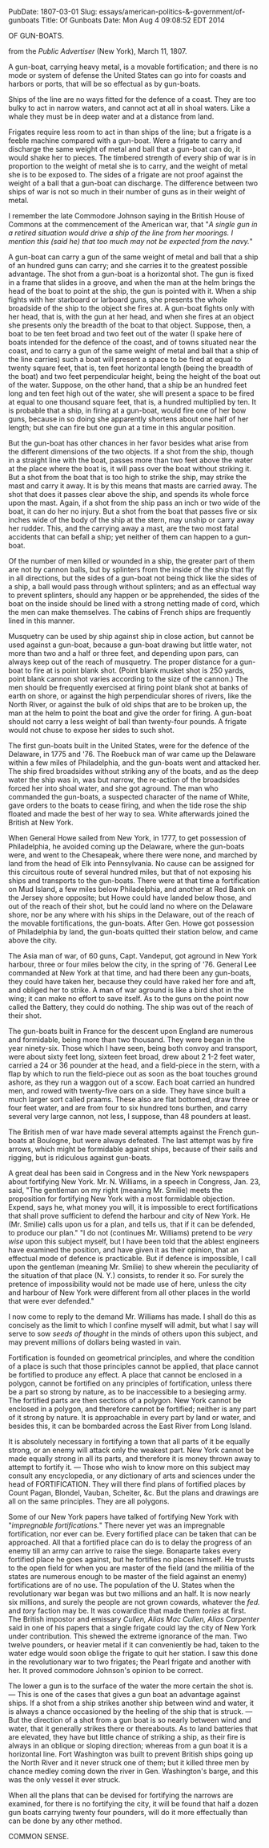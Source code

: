 PubDate: 1807-03-01
Slug: essays/american-politics-&-government/of-gunboats
Title: Of Gunboats
Date: Mon Aug  4 09:08:52 EDT 2014

   
   OF GUN-BOATS.
   
   from the *Public Advertiser* (New York), March 11, 1807.

   A gun-boat, carrying heavy metal, is a movable fortification; and there is
   no mode or system of defense the United States can go into for coasts and
   harbors or ports, that will be so effectual as by gun-boats.

   Ships of the line are no ways fitted for the defence of a coast. They are
   too bulky to act in narrow waters, and cannot act at all in shoal waters.
   Like a whale they must be in deep water and at a distance from land.

   Frigates require less room to act in than ships of the line; but a frigate
   is a feeble machine compared with a gun-boat. Were a frigate to carry and
   discharge the same weight of metal and ball that a gun-boat can do, it
   would shake her to pieces. The timbered strength of every ship of war is
   in proportion to the weight of metal she is to carry, and the weight of
   metal she is to be exposed to. The sides of a frigate are not proof
   against the weight of a ball that a gun-boat can discharge. The difference
   between two ships of war is not so much in their number of guns as in
   their weight of metal.

   I remember the late Commodore Johnson saying in the British House of
   Commons at the commencement of the American war, that "*A single gun in a
   retired situation would drive a ship of the line from her moorings. I
   mention this (said he) that too much may not be expected from the navy.*"

   A gun-boat can carry a gun of the same weight of metal and ball that a
   ship of an hundred guns can carry; and she carries it to the greatest
   possible advantage. The shot from a gun-boat is a horizontal shot. The gun
   is fixed in a frame that slides in a groove, and when the man at the helm
   brings the head of the boat to point at the ship, the gun is pointed with
   it. When a ship fights with her starboard or larboard guns, she presents
   the whole broadside of the ship to the object she fires at. A gun-boat
   fights only with her head, that is, with the gun at her head, and when she
   fires at an object she presents only the breadth of the boat to that
   object. Suppose, then, a boat to be ten feet broad and two feet out of the
   water (I spake here of boats intended for the defence of the coast, and of
   towns situated near the coast, and to carry a gun of the same weight of
   metal and ball that a ship of the line carries) such a boat will present
   a space to be fired at equal to twenty square feet, that is, ten feet
   horizontal length (being the breadth of the boat) and two feet
   perpendicular height, being the height of the boat out of the water.
   Suppose, on the other hand, that a ship be an hundred feet long and ten
   feet high out of the water, she will present a space to be fired at equal
   to one thousand square feet, that is, a hundred multiplied by ten. It is
   probable that a ship, in firing at a gun-boat, would fire one of her bow
   guns, because in so doing she apparently shortens about one half of her
   length; but she can fire but one gun at a time in this angular position.

   But the gun-boat has other chances in her favor besides what arise from
   the different dimensions of the two objects. If a shot from the ship,
   though in a straight line with the boat, passes more than two feet above
   the water at the place where the boat is, it will pass over the boat
   without striking it. But a shot from the boat that is too high to strike
   the ship, may strike the mast and carry it away. It is by this means that
   masts are carried away. The shot that does it passes clear above the ship,
   and spends its whole force upon the mast. Again, if a shot from the ship
   pass an inch or two wide of the boat, it can do her no injury. But a shot
   from the boat that passes five or six inches wide of the body of the ship
   at the stern, may unship or carry away her rudder. This, and the carrying
   away a mast, are the two most fatal accidents that can befall a ship; yet
   neither of them can happen to a gun-boat.

   Of the number of men killed or wounded in a ship, the greater part of them
   are not by cannon balls, but by splinters from the inside of the ship that
   fly in all directions, but the sides of a gun-boat not being thick like
   the sides of a ship, a ball would pass through without splinters; and as
   an effectual way to prevent splinters, should any happen or be
   apprehended, the sides of the boat on the inside should be lined with a
   strong netting made of cord, which the men can make themselves. The cabins
   of French ships are frequently lined in this manner.

   Musquetry can be used by ship against ship in close action, but cannot be
   used against a gun-boat, because a gun-boat drawing but little water, not
   more than two and a half or three feet, and depending upon pars, can
   always keep out of the reach of musquetry. The proper distance for a
   gun-boat to fire at is point blank shot. (Point blank musket shot is 250
   yards, point blank cannon shot varies according to the size of the
   cannon.) The men should be frequently exercised at firing point
   blank shot at banks of earth on shore, or against the high perpendicular
   shores of rivers, like the North River, or against the bulk of old ships
   that are to be broken up, the man at the helm to point the boat and give
   the order for firing. A gun-boat should not carry a less weight of ball
   than twenty-four pounds. A frigate would not chuse to expose her sides to
   such shot.

   The first gun-boats built in the United States, were for the defence of
   the Delaware, in 1775 and '76. The Roebuck man of war came up the
   Delaware within a few miles of Philadelphia, and the gun-boats went and
   attacked her. The ship fired broadsides without striking any of the boats,
   and as the deep water the ship was in, was but narrow, the re-action of
   the broadsides forced her into shoal water, and she got aground. The man
   who commanded the gun-boats, a suspected character of the name of White,
   gave orders to the boats to cease firing, and when the tide rose the ship
   floated and made the best of her way to sea. White afterwards joined the
   British at New York.

   When General Howe sailed from New York, in 1777, to get possession of
   Philadelphia, he avoided coming up the Delaware, where the gun-boats were,
   and went to the Chesapeak, where there were none, and marched by land
   from the head of Elk into Pennsylvania. No cause can be assigned for this
   circuitous route of several hundred miles, but that of not exposing his
   ships and transports to the gun-boats. There were at that time a
   fortification on Mud Island, a few miles below Philadelphia, and another
   at Red Bank on the Jersey shore opposite; but Howe could have landed
   below those, and out of the reach of their shot, but he could land no
   where on the Delaware shore, nor be any where with his ships in the
   Delaware, out of the reach of the movable fortifications, the gun-boats.
   After Gen. Howe got possession of Philadelphia by land, the gun-boats
   quitted their station below, and came above the city.

   The Asia man of war, of 60 guns, Capt. Vandeput, got aground in New York
   harbour, three or four miles below the city, in the spring of '76. General
   Lee commanded at New York at that time, and had there been any gun-boats,
   they could have taken her, because they could have raked her fore and aft,
   and obliged her to strike. A man of war aground is like a bird shot in the
   wing; it can make no effort to save itself. As to the guns on the point
   now called the Battery, they could do nothing. The ship was out of the
   reach of their shot.

   The gun-boats built in France for the descent upon England are numerous
   and formidable, being more than two thousand. They were began in the year
   ninety-six. Those which I have seen, being both convoy and transport, were about
   sixty feet long, sixteen feet broad, drew about 2 1-2 feet water,
   carried a 24 or 36 pounder at the head, and a field-piece
   in the stern, with a flap by which to run the field-piece out as soon as
   the boat touches ground ashore, as they run a waggon out of a scow. Each
   boat carried an hundred men, and rowed with twenty-five oars on a side.
   They have since built a much larger sort called praams. These also are
   flat bottomed, draw three or four feet water, and are from four to six
   hundred tons burthen, and carry several very large cannon, not less, I
   suppose, than 48 pounders at least.

   The British men of war have made several attempts against the French
   gun-boats at Boulogne, but were always defeated. The last attempt was by
   fire arrows, which might be formidable against ships, because of their
   sails and rigging, but is ridiculous against gun-boats.

   A great deal has been said in Congress and in the New York newspapers
   about fortifying New York. Mr. N. Williams, in a speech in Congress,
   Jan. 23, said, "The gentleman on my right (meaning Mr. Smilie) meets
   the proposition for fortifying New York with a most formidable objection.
   Expend, says he, what money you will, it is impossible to erect
   fortifications that shall prove sufficient to defend the harbour and city
   of New York. He (Mr. Smilie) calls upon us for a plan, and tells us, that
   if it can be defended, to produce our plan." "I do not (continues Mr.
   Williams) pretend to be *very wise* upon this subject myself, but I have
   been told that the ablest engineers have examined the position, and have
   given it as their opinion, that an effectual mode of defence is
   practicable. But if defence is impossible, I call upon the gentleman
   (meaning Mr. Smilie) to shew wherein the peculiarity of the situation of
   that place (N. Y.) consists, to render it so. For surely the pretence
   of impossibility would not be made use of here, unless the city and harbour
   of New York were different from all other places in the world that were
   ever defended."

   I now come to reply to the demand Mr. Williams has made. I shall do this
   as concisely as the limit to which I confine myself will admit, but what I
   say will serve to sow *seeds of thought* in the minds of others upon this
   subject, and may prevent millions of dollars being wasted in vain.

   Fortification is founded on geometrical principles, and where the
   condition of a place is such that those principles cannot be applied, that
   place cannot be fortified to produce any effect. A place that cannot be
   enclosed in a polygon, cannot be fortified on any principles of
   fortification, unless there be a part so strong by nature, as to be
   inaccessible to a besieging army. The fortified parts are then sections of
   a polygon. New York cannot be enclosed in a polygon, and therefore cannot
   be fortified; neither is any part of it strong by nature. It is
   approachable in every part by land or water, and besides this, it can be
   bombarded across the East River from Long Island.

   It is absolutely necessary in fortifying a town that all parts of it be
   equally strong, or an enemy will attack only the weakest part. New York
   cannot be made equally strong in all its parts, and therefore it is money
   thrown away to attempt to fortify it. &mdash; Those who wish to know more on this
   subject may consult any encyclopedia, or any dictionary of arts and
   sciences under the head of FORTIFICATION. They will there find plans of
   fortified places by Count Pagan, Blondel, Vauban, Scheiter, &c. But the
   plans and drawings are all on the same principles. They are all polygons.

   Some of our New York papers have talked of fortifying New York with
   "*impregnable fortifications.*" There never yet was an impregnable
   fortification, nor ever can be. Every fortified place can be taken that
   can be approached. All that a fortified place can do is to delay the
   progress of an enemy till an army can arrive to raise the siege. Bonaparte
   takes every fortified place he goes against, but he fortifies no places
   himself. He trusts to the open field for when you are master of the field
   (and the militia of the states are numerous enough to be master of the
   field against an enemy) fortifications are of no use. The population of
   the U. States when the revolutionary war began was but two millions
   and an half. It is now nearly six millions, and surely the people are not
   grown cowards, whatever the *fed.* and *tory* faction may be. It was cowardice
   that made them *tories* at first. The British impostor and emissary *Cullen,
   Alias Mac Cullen, Alias Carpenter* said in one of his papers that a single
   frigate could lay the city of New York under contribution. This shewed the
   extreme ignorance of the man. Two twelve pounders, or heavier metal if it
   can conveniently be had, taken to the water edge would soon oblige the
   frigate to quit her station. I saw this done in the revolutionary war to
   two frigates; the Pearl frigate and another with her. It proved commodore
   Johnson's opinion to be correct.

   The lower a gun is to the surface of the water the more certain the shot
   is. &mdash; This is one of the cases that gives a gun boat an advantage against
   ships. If a shot from a ship strikes another ship between wind and water,
   it is always a chance occasioned by the heeling of the ship that is
   struck. &mdash; But the direction of a shot from a gun boat is so nearly between
   wind and water, that it generally strikes there or thereabouts. As to land
   batteries that are elevated, they have but little chance of striking a
   ship, as their fire is always in an oblique or sloping direction; whereas
   from a gun boat it is a horizontal line. Fort Washington was built to
   prevent British ships going up the North River and it never struck one of
   them; but it killed three men by chance medley coming down the river in
   Gen. Washington's barge, and this was the only vessel it ever struck.

   When all the plans that can be devised for fortifying the narrows are
   examined, for there is no fortifying the city, it will be found that half
   a dozen gun boats carrying twenty four pounders, will do it more
   effectually than can be done by any other method.

   COMMON SENSE.




